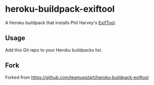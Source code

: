 heroku-buildpack-exiftool
=========================

A Heroku buildpack that installs Phil Harvey's [ExifTool](http://www.sno.phy.queensu.ca/~phil/exiftool/).

Usage
-----

Add this Git repo to your Heroku buildpacks list.

Fork
-----
Forked from https://github.com/teamupstart/heroku-buildpack-exiftool